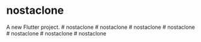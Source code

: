 # nostaclone

A new Flutter project.
#   n o s t a c l o n e  
 #   n o s t a c l o n e  
 #   n o s t a c l o n e  
 #   n o s t a c l o n e  
 #   n o s t a c l o n e  
 #   n o s t a c l o n e  
 #   n o s t a c l o n e  
 